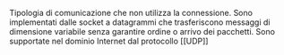 Tipologia di comunicazione che non utilizza la connessione. Sono implementati dalle socket a datagrammi che trasferiscono messaggi di dimensione variabile senza garantire ordine o arrivo dei pacchetti. Sono supportate nel dominio Internet dal protocollo [[UDP]]